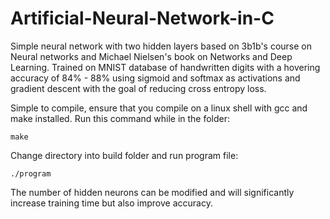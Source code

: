 # Artificial-Neural-Network-in-C
Simple neural network with two hidden layers based on 3b1b's course on Neural networks and Michael Nielsen's book on Networks and Deep Learning. Trained on MNIST database of handwritten digits with a hovering accuracy of 84% - 88% using sigmoid and softmax as activations and gradient descent with the goal of reducing cross entropy loss.

Simple to compile, ensure that you compile on a linux shell with gcc and make installed. Run this command while in the folder:
```
make
```
Change directory into build folder and run program file:
```
./program
```

The number of hidden neurons can be modified and will significantly increase training time but also improve accuracy.

